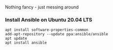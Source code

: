 Nothing fancy - just messing around

### Install Ansible on Ubuntu 20.04 LTS

```
apt install software-properties-common
add-apt-repository --update ppa:ansible/ansible
apt update
apt install ansible
```


